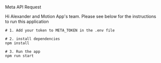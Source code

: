 Meta API Request

Hi Alexander and Motion App's team. Please see below for the instructions to run this application

```
# 1. Add your token to META_TOKEN in the .env file

# 2. install dependencies
npm install

# 3. Run the app
npm run start
```
